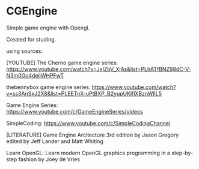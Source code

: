 # CGEngine

Simple game engine with Opengl.

Created for studing.

using sources:

[YOUTUBE]
The Cherno game engine series: https://www.youtube.com/watch?v=JxIZbV_XjAs&list=PLlrATfBNZ98dC-V-N3m0Go4deliWHPFwT

thebennybox game engine series: https://www.youtube.com/watch?v=ss3AnSxJ2X8&list=PLEETnX-uPtBXP_B2yupUKlflXBznWIlL5

Game Engine Series: https://www.youtube.com/c/GameEngineSeries/videos

SimpleCoding: https://www.youtube.com/c/SimpleCodingChannel


[LITERATURE]
Game Engine Arcitecture 3rd edition 
by Jason Gregory
edited by Jeff Lander and Matt Whiting

Learn OpenGL: Learn modern OpenGL graphics programming in a step-by-step fashion
by Joey de Vries
